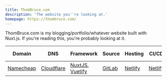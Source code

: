 ```yaml
---
title: ThomBruce.com
description: 'The website you''re looking at.'
homepage: https://thombruce.com/
---
```


ThomBruce.com is my blogging/portfolio/whatever website built with Nuxt.js. If you're reading this, you're probably looking at it.

| Domain | DNS | Framework | Source | Hosting | CI/CD | Status | Content API | CMS | CDN | Comments |
| --- | ---|  --- | --- | --- | --- | --- | --- | --- | --- | --- |
| [Namecheap](https://namecheap.com/) | [Cloudflare](https://cloudflare.com/) | [NuxtJS](https://nuxtjs.org/), [Vuetify](https://vuetifyjs.com/) | [GitLab](https://gitlab.com/) | [Netlify](https://netlify.com/) | [Netlify](https://netlify.com/) | [Upptime](https://status.thombruce.com/) | Static | File System | [GitLab](https://gitlab.com/), [Netlify](https://netlify.com/) | [Staticman](https://staticman.net/)
